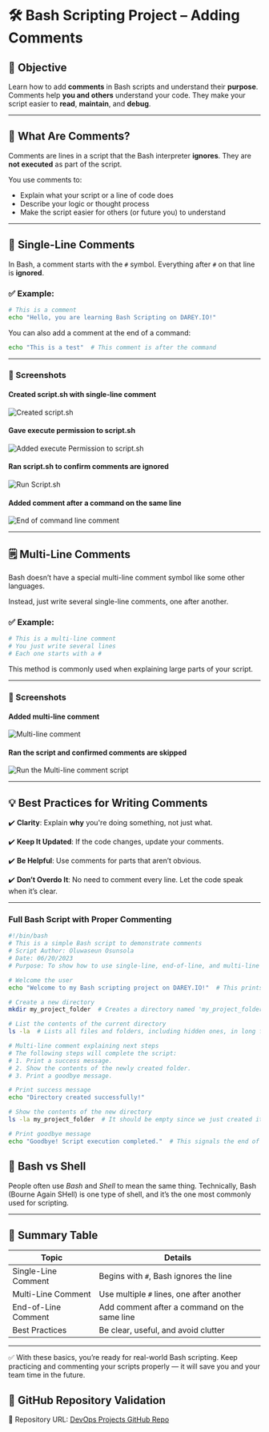 

# 🛠️ Bash Scripting Project – Adding Comments

## 🎯 Objective

Learn how to add **comments** in Bash scripts and understand their **purpose**. Comments help **you and others** understand your code. They make your script easier to **read**, **maintain**, and **debug**.

---

## 📌 What Are Comments?

Comments are lines in a script that the Bash interpreter **ignores**. They are **not executed** as part of the script.

You use comments to:

* Explain what your script or a line of code does
* Describe your logic or thought process
* Make the script easier for others (or future you) to understand

---

## 📝 Single-Line Comments

In Bash, a comment starts with the `#` symbol. Everything after `#` on that line is **ignored**.

### ✅ Example:

```bash
# This is a comment
echo "Hello, you are learning Bash Scripting on DAREY.IO!"
```

You can also add a comment at the end of a command:

```bash
echo "This is a test"  # This comment is after the command
```

---

### 📸 Screenshots

#### Created script.sh with single-line comment

![Created script.sh](./img/1.single_line_comment.png)

#### Gave execute permission to script.sh

![Added execute Permission to script.sh](./img/2.added_execute_permission_to_script.png)

#### Ran script.sh to confirm comments are ignored

![Run Script.sh](./img/3.ran_script.png)

#### Added comment after a command on the same line

![End of command line comment](./img/4.end_of_comman_line_comment.png)

---

## 🗒️ Multi-Line Comments

Bash doesn’t have a special multi-line comment symbol like some other languages.

Instead, just write several single-line comments, one after another.

### ✅ Example:

```bash
# This is a multi-line comment
# You just write several lines
# Each one starts with a #
```

This method is commonly used when explaining large parts of your script.

---

### 📸 Screenshots

#### Added multi-line comment

![Multi-line comment](./img/5.multi_line_comment.png)

#### Ran the script and confirmed comments are skipped

![Run the Multi-line comment script](./img/6.run_script.png)

---

## 💡 Best Practices for Writing Comments

✔️ **Clarity**: Explain **why** you're doing something, not just what.

✔️ **Keep It Updated**: If the code changes, update your comments.

✔️ **Be Helpful**: Use comments for parts that aren’t obvious.

✔️ **Don’t Overdo It**: No need to comment every line. Let the code speak when it’s clear.

---
 ### Full Bash Script with Proper Commenting
```bash
#!/bin/bash
# This is a simple Bash script to demonstrate comments
# Script Author: Oluwaseun Osunsola
# Date: 06/20/2023
# Purpose: To show how to use single-line, end-of-line, and multi-line comments in a real Bash script.

# Welcome the user
echo "Welcome to my Bash scripting project on DAREY.IO!"  # This prints the welcome message

# Create a new directory
mkdir my_project_folder  # Creates a directory named 'my_project_folder'

# List the contents of the current directory
ls -la  # Lists all files and folders, including hidden ones, in long format

# Multi-line comment explaining next steps
# The following steps will complete the script:
# 1. Print a success message.
# 2. Show the contents of the newly created folder.
# 3. Print a goodbye message.

# Print success message
echo "Directory created successfully!"

# Show the contents of the new directory
ls -la my_project_folder  # It should be empty since we just created it

# Print goodbye message
echo "Goodbye! Script execution completed."  # This signals the end of the script
```


## 🔎 Bash vs Shell

People often use *Bash* and *Shell* to mean the same thing. Technically, Bash (Bourne Again SHell) is one type of shell, and it’s the one most commonly used for scripting.

---

## 🧾 Summary Table

| Topic               | Details                                      |
| ------------------- | -------------------------------------------- |
| Single-Line Comment | Begins with `#`, Bash ignores the line       |
| Multi-Line Comment  | Use multiple `#` lines, one after another    |
| End-of-Line Comment | Add comment after a command on the same line |
| Best Practices      | Be clear, useful, and avoid clutter          |

---

✅ With these basics, you’re ready for real-world Bash scripting. Keep practicing and commenting your scripts properly — it will save you and your team time in the future.

## 📁 GitHub Repository Validation

🔗 Repository URL: [DevOps Projects GitHub Repo](https://github.com/Oluwaseunoa/DevOps-Projects/tree/main/09.%20Linux%20Shell%20Scripting)
